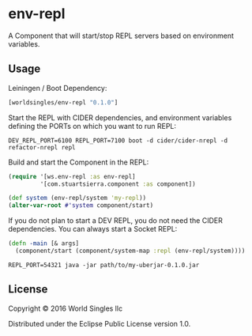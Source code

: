 # env-repl

A Component that will start/stop REPL servers based on environment variables.

## Usage

Leiningen / Boot Dependency:

``` clojure
[worldsingles/env-repl "0.1.0"]
```

Start the REPL with CIDER dependencies, and environment variables defining the PORTs on which you want to run REPL:

``` shell
DEV_REPL_PORT=6100 REPL_PORT=7100 boot -d cider/cider-nrepl -d refactor-nrepl repl
```

Build and start the Component in the REPL:

``` clojure
(require '[ws.env-repl :as env-repl]
         '[com.stuartsierra.component :as component])

(def system (env-repl/system 'my-repl))
(alter-var-root #'system component/start)
```

If you do not plan to start a DEV REPL, you do not need the CIDER dependencies. You can always start a Socket REPL:

``` clojure
(defn -main [& args]
  (component/start (component/system-map :repl (env-repl/system))))
```

``` shell
REPL_PORT=54321 java -jar path/to/my-uberjar-0.1.0.jar
```

## License

Copyright © 2016 World Singles llc

Distributed under the Eclipse Public License version 1.0.
